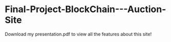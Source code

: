 # Final-Project-BlockChain---Auction-Site

Download my presentation.pdf to view all the features about this site!
